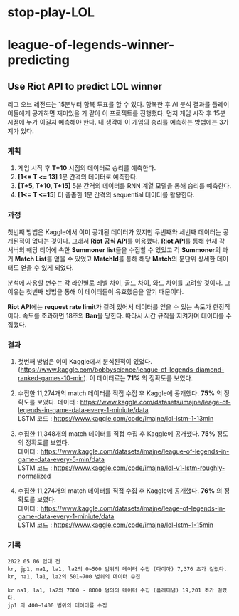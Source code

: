 # stop-play-LOL


# league-of-legends-winner-predicting
## Use Riot API to predict LOL winner
리그 오브 레전드는 15분부터 항복 투표를 할 수 있다. 항복한 후 AI 분석 결과를 플레이어들에게 공개하면 재미있을 거 같아 이 프로젝트를 진행했다.
먼저 게임 시작 후 15분 시점에 누가 이길지 예측해야 한다.
내 생각에 이 게임의 승리를 예측하는 방법에는 3가지가 있다.

### 계획
1. 게임 시작 후 **T+10** 시점의 데이터로 승리를 예측한다.
2. **[1<= T <= 13]** 1분 간격의 데이터로 예측한다. 
3. **[T+5, T+10, T+15]** 5분 간격의 데이터를 RNN 계열 모델을 통해 승리를 예측한다.
4. **[1<= T <=15]** 더 촘촘한 1분 간격의 sequential 데이터를 활용한다.

### 과정

첫번째 방법은 Kaggle에서 이미 공개된 데이터가 있지만 두번째와 세번째 데이터는 공개된적이 없다는 것이다. 그래서 **Riot 공식 API**를 이용했다.
**Riot API**를 통해 현재 각 서버의 해당 티어에 속한 **Summoner list**들을 수집할 수 있었고 각 **Summoner**의 과거 **Match List**를 얻을 수 있었고 **MatchId**를 통해 해당 **Match**의 분단위 상세한 데이터도 얻을 수 있게 되었다.

분석에 사용할 변수는 각 라인별로 레벨 차이, 골드 차이, 와드 차이를 고려할 것이다. 그 이유는 첫번째 방법을 통해 이 데이터들이 유효했음을 알기 때문이다.

**Riot API**에는 **request rate limit**가 걸려 있어서 데이터를 얻을 수 있는 속도가 한정적이다. 속도를 초과하면 18초의 **Ban**을 당한다. 따라서 시간 규칙을 지켜가며 데이터를 수집했다.



### 결과

1. 첫번째 방법은 이미 Kaggle에서 분석된적이 있었다. (https://www.kaggle.com/bobbyscience/league-of-legends-diamond-ranked-games-10-min). 이 데이터로는 **71%** 의 정확도를 보였다.

2. 수집한 11,274개의 match 데이터를 직접 수집 후 Kaggle에 공개했다. **75%** 의 정확도를 보였다.
   데이터 : https://www.kaggle.com/datasets/imajne/leage-of-legends-in-game-data-every-1-miniute/data   
   LSTM 코드 : https://www.kaggle.com/code/imajne/lol-lstm-1-13min

3. 수집한 11,348개의 match 데이터를 직접 수집 후 Kaggle에 공개했다. **75%** 정도의 정확도를 보였다.  
   데이터 : https://www.kaggle.com/datasets/imajne/league-of-legends-in-game-data-every-5-min/data  
   LSTM 코드 : https://www.kaggle.com/code/imajne/lol-v1-lstm-roughly-normalized

4. 수집한 11,274개의 match 데이터를 직접 수집 후 Kaggle에 공개했다. **76%** 의 정확도를 보였다.   
   데이터 : https://www.kaggle.com/datasets/imajne/leage-of-legends-in-game-data-every-1-miniute/data   
   LSTM 코드 : https://www.kaggle.com/code/imajne/lol-lstm-1-15min


### 기록


    2022 05 06 입대 전
    kr, jp1, na1, la1, la2의 0~500 범위의 데이터 수집 (다이아) 7,376 초가 걸렸다.
    kr, na1, la1, la2의 501~700 범위의 데이터 수집
    
    kr na1, la1, la2의 7000 ~ 8000 범의의 데이터 수집 (플레티넘) 19,201 초가 걸렸다.
    jp1 의 400~1400 범위의 데이터를 수집

